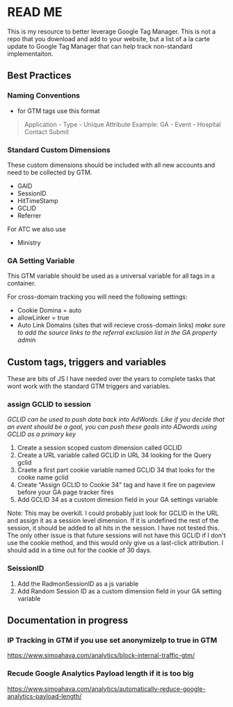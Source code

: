# READ ME
This is my resource to better leverage Google Tag Manager. 
This is not a repo that you download and add to your website, but a list of a la carte update to Google Tag Manager that can help track non-standard implementaiton.


## Best Practices

### Naming Conventions
- for GTM tags use this format
> Application - Type - Unique Attribute 
Example: GA - Event - Hospital Contact Submit

### Standard Custom Dimensions
These custom dimensions should be included with all new accounts and need to be collected by GTM. 
- GAID
- SessionID
- HitTimeStamp
- GCLID
- Referrer

For ATC we also use
- Ministry

### GA Setting Variable
This GTM variable should be used as a universal variable for all tags in a container. 

For cross-domain tracking you will need the following settings:
- Cookie Domina = auto
- allowLinker = true
- Auto Link Domains (sites that will recieve cross-domain links)
*make sure to add the source links to the referral exclusion list in the GA property admin*


## Custom tags, triggers and variables
These are bits of JS I have needed over the years to complete tasks that wont work with the standard GTM triggers and variables. 


### assign GCLID to session
*GCLID can be used to push data back into AdWords. Like if you decide that an event should be a goal, you can push these goals into ADwords using GCLID as a primary key*
1. Create a session scoped custom dimension called GCLID
1. Create a URL variable called GCLID in URL 34 looking for the Query gclid
1. Craete a first part cookie variable named GCLID 34 that looks for the cooke name gclid
1. Create "Assign GCLID to Cookie 34" tag and have it fire on pageview before your GA page tracker fires
1. Add GCLID 34 as a custom dimesion field in your GA settings variable

Note: This may be overkill. I could probably just look for GCLID in the URL and assign it as a session level dimension. If it is undefined the rest of the session, it should be added to all hits in the session. I have not tested this. The only other issue is that future sessions will not have this GCLID if I don't use the cookie method, and this would only give us a last-click attribution. I should add in a time out for the cookie of 30 days.

### SeissionID
1. Add the RadmonSessionID as a js variable
1. Add Random Session ID as a custom dimension field in your GA setting variable


## Documentation in progress

### IP Tracking in GTM if you use set anonymizeIp to true in GTM
https://www.simoahava.com/analytics/block-internal-traffic-gtm/


### Recude Google Analytics Payload length if it is too big
https://www.simoahava.com/analytics/automatically-reduce-google-analytics-payload-length/